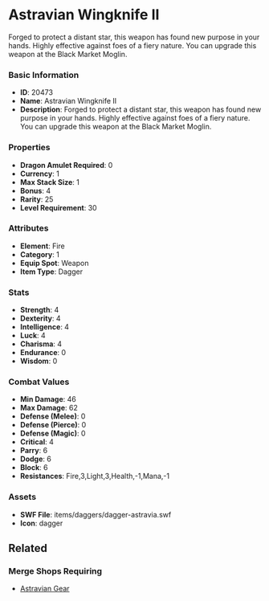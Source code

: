 # Astravian Wingknife II

Forged to protect a distant star, this weapon has found new purpose in your hands. Highly effective against foes of a fiery nature. You can upgrade this weapon at the Black Market Moglin.

### Basic Information

- **ID**: 20473
- **Name**: Astravian Wingknife II
- **Description**: Forged to protect a distant star, this weapon has found new purpose in your hands. Highly effective against foes of a fiery nature. You can upgrade this weapon at the Black Market Moglin.

### Properties

- **Dragon Amulet Required**: 0
- **Currency**: 1
- **Max Stack Size**: 1
- **Bonus**: 4
- **Rarity**: 25
- **Level Requirement**: 30

### Attributes

- **Element**: Fire
- **Category**: 1
- **Equip Spot**: Weapon
- **Item Type**: Dagger

### Stats

- **Strength**: 4
- **Dexterity**: 4
- **Intelligence**: 4
- **Luck**: 4
- **Charisma**: 4
- **Endurance**: 0
- **Wisdom**: 0

### Combat Values

- **Min Damage**: 46
- **Max Damage**: 62
- **Defense (Melee)**: 0
- **Defense (Pierce)**: 0
- **Defense (Magic)**: 0
- **Critical**: 4
- **Parry**: 6
- **Dodge**: 6
- **Block**: 6
- **Resistances**: Fire,3,Light,3,Health,-1,Mana,-1

### Assets

- **SWF File**: items/daggers/dagger-astravia.swf
- **Icon**: dagger

## Related

### Merge Shops Requiring

- [Astravian Gear](../merge-shops/357-astravian-gear.md)

